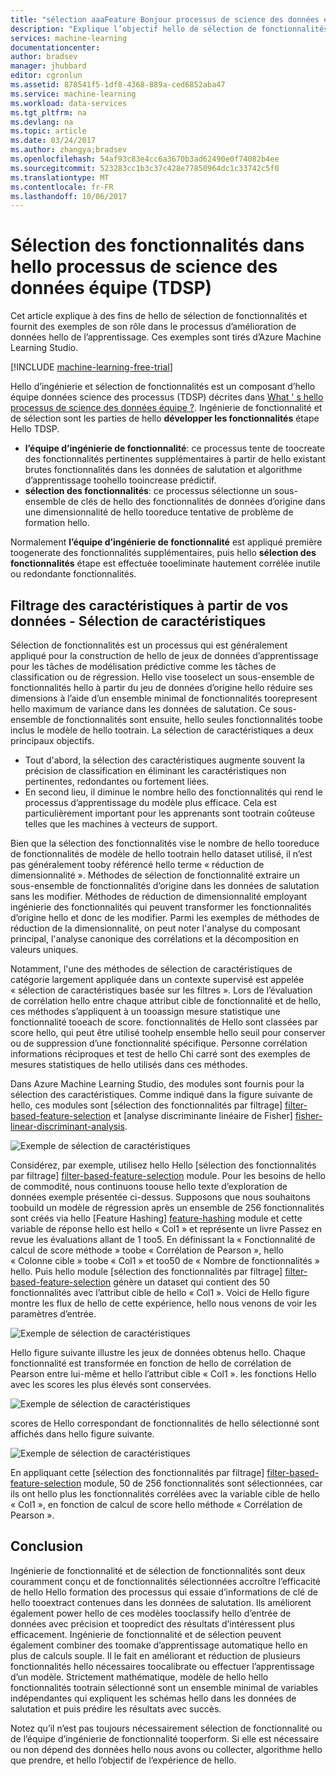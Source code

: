 ```yaml
---
title: "sélection aaaFeature Bonjour processus de science des données équipe | Documents Microsoft"
description: "Explique l’objectif hello de sélection de fonctionnalités et fournit des exemples de leur rôle dans le processus d’amélioration de données hello de l’apprentissage."
services: machine-learning
documentationcenter: 
author: bradsev
manager: jhubbard
editor: cgronlun
ms.assetid: 878541f5-1df8-4368-889a-ced6852aba47
ms.service: machine-learning
ms.workload: data-services
ms.tgt_pltfrm: na
ms.devlang: na
ms.topic: article
ms.date: 03/24/2017
ms.author: zhangya;bradsev
ms.openlocfilehash: 54af93c83e4cc6a3670b3ad62490e0f74082b4ee
ms.sourcegitcommit: 523283cc1b3c37c428e77850964dc1c33742c5f0
ms.translationtype: MT
ms.contentlocale: fr-FR
ms.lasthandoff: 10/06/2017
---
```

# <a name="feature-selection-in-hello-team-data-science-process-tdsp"></a>Sélection des fonctionnalités dans hello processus de science des données équipe (TDSP)
Cet article explique à des fins de hello de sélection de fonctionnalités et fournit des exemples de son rôle dans le processus d’amélioration de données hello de l’apprentissage. Ces exemples sont tirés d’Azure Machine Learning Studio. 

[!INCLUDE [machine-learning-free-trial](../../includes/machine-learning-free-trial.md)]

Hello d’ingénierie et sélection de fonctionnalités est un composant d’hello équipe données science des processus (TDSP) décrites dans [What ' s hello processus de science des données équipe ?](data-science-process-overview.md). Ingénierie de fonctionnalité et de sélection sont les parties de hello **développer les fonctionnalités** étape Hello TDSP.

* **l’équipe d’ingénierie de fonctionnalité**: ce processus tente de toocreate des fonctionnalités pertinentes supplémentaires à partir de hello existant brutes fonctionnalités dans les données de salutation et algorithme d’apprentissage toohello tooincrease prédictif.
* **sélection des fonctionnalités**: ce processus sélectionne un sous-ensemble de clés de hello des fonctionnalités de données d’origine dans une dimensionnalité de hello tooreduce tentative de problème de formation hello.

Normalement **l’équipe d’ingénierie de fonctionnalité** est appliqué première toogenerate des fonctionnalités supplémentaires, puis hello **sélection des fonctionnalités** étape est effectuée tooeliminate hautement corrélée inutile ou redondante fonctionnalités.

## <a name="filtering-features-from-your-data---feature-selection"></a>Filtrage des caractéristiques à partir de vos données - Sélection de caractéristiques
Sélection de fonctionnalités est un processus qui est généralement appliqué pour la construction de hello de jeux de données d’apprentissage pour les tâches de modélisation prédictive comme les tâches de classification ou de régression. Hello vise tooselect un sous-ensemble de fonctionnalités hello à partir du jeu de données d’origine hello réduire ses dimensions à l’aide d’un ensemble minimal de fonctionnalités toorepresent hello maximum de variance dans les données de salutation. Ce sous-ensemble de fonctionnalités sont ensuite, hello seules fonctionnalités toobe inclus le modèle de hello tootrain. La sélection de caractéristiques a deux principaux objectifs.

* Tout d'abord, la sélection des caractéristiques augmente souvent la précision de classification en éliminant les caractéristiques non pertinentes, redondantes ou fortement liées.
* En second lieu, il diminue le nombre hello des fonctionnalités qui rend le processus d’apprentissage du modèle plus efficace. Cela est particulièrement important pour les apprenants sont tootrain coûteuse telles que les machines à vecteurs de support.

Bien que la sélection des fonctionnalités vise le nombre de hello tooreduce de fonctionnalités de modèle de hello tootrain hello dataset utilisé, il n’est pas généralement tooby référencé hello terme « réduction de dimensionnalité ». Méthodes de sélection de fonctionnalité extraire un sous-ensemble de fonctionnalités d’origine dans les données de salutation sans les modifier.  Méthodes de réduction de dimensionnalité employant ingénierie des fonctionnalités qui peuvent transformer les fonctionnalités d’origine hello et donc de les modifier. Parmi les exemples de méthodes de réduction de la dimensionnalité, on peut noter l'analyse du composant principal, l'analyse canonique des corrélations et la décomposition en valeurs uniques.

Notamment, l'une des méthodes de sélection de caractéristiques de catégorie largement appliquée dans un contexte supervisé est appelée « sélection de caractéristiques basée sur les filtres ». Lors de l’évaluation de corrélation hello entre chaque attribut cible de fonctionnalité et de hello, ces méthodes s’appliquent à un tooassign mesure statistique une fonctionnalité tooeach de score. fonctionnalités de Hello sont classées par score hello, qui peut être utilisé toohelp ensemble hello seuil pour conserver ou de suppression d’une fonctionnalité spécifique. Personne corrélation informations réciproques et test de hello Chi carré sont des exemples de mesures statistiques de hello utilisés dans ces méthodes.

Dans Azure Machine Learning Studio, des modules sont fournis pour la sélection des caractéristiques. Comme indiqué dans la figure suivante de hello, ces modules sont [sélection des fonctionnalités par filtrage] [ filter-based-feature-selection] et [analyse discriminante linéaire de Fisher] [ fisher-linear-discriminant-analysis].

![Exemple de sélection de caractéristiques](./media/machine-learning-data-science-select-features/feature-Selection.png)

Considérez, par exemple, utilisez hello Hello [sélection des fonctionnalités par filtrage] [ filter-based-feature-selection] module. Pour les besoins de hello de commodité, nous continuons toouse hello texte d’exploration de données exemple présentée ci-dessus. Supposons que nous souhaitons toobuild un modèle de régression après un ensemble de 256 fonctionnalités sont créés via hello [Feature Hashing] [ feature-hashing] module et cette variable de réponse hello est hello « Col1 » et représente un livre Passez en revue les évaluations allant de 1 too5. En définissant la « Fonctionnalité de calcul de score méthode » toobe « Corrélation de Pearson », hello « Colonne cible » toobe « Col1 » et too50 de « Nombre de fonctionnalités » hello. Puis hello module [sélection des fonctionnalités par filtrage] [ filter-based-feature-selection] génère un dataset qui contient des 50 fonctionnalités avec l’attribut cible de hello « Col1 ». Voici de Hello figure montre les flux de hello de cette expérience, hello nous venons de voir les paramètres d’entrée.

![Exemple de sélection de caractéristiques](./media/machine-learning-data-science-select-features/feature-Selection1.png)

Hello figure suivante illustre les jeux de données obtenus hello. Chaque fonctionnalité est transformée en fonction de hello de corrélation de Pearson entre lui-même et hello l’attribut cible « Col1 ». les fonctions Hello avec les scores les plus élevés sont conservées.

![Exemple de sélection de caractéristiques](./media/machine-learning-data-science-select-features/feature-Selection2.png)

scores de Hello correspondant de fonctionnalités de hello sélectionné sont affichés dans hello figure suivante.

![Exemple de sélection de caractéristiques](./media/machine-learning-data-science-select-features/feature-Selection3.png)

En appliquant cette [sélection des fonctionnalités par filtrage] [ filter-based-feature-selection] module, 50 de 256 fonctionnalités sont sélectionnées, car ils ont hello plus les fonctionnalités corrélées avec la variable cible de hello « Col1 », en fonction de calcul de score hello méthode « Corrélation de Pearson ».

## <a name="conclusion"></a>Conclusion
Ingénierie de fonctionnalité et de sélection de fonctionnalités sont deux couramment conçu et de fonctionnalités sélectionnées accroître l’efficacité de hello Hello formation des processus qui essaie d’informations de clé de hello tooextract contenues dans les données de salutation. Ils améliorent également power hello de ces modèles tooclassify hello d’entrée de données avec précision et toopredict des résultats d’intéressent plus efficacement. Ingénierie de fonctionnalité et de sélection peuvent également combiner des toomake d’apprentissage automatique hello en plus de calculs souple. Il le fait en améliorant et réduction de plusieurs fonctionnalités hello nécessaires toocalibrate ou effectuer l’apprentissage d’un modèle. Strictement mathématique, modèle de hello hello fonctionnalités tootrain sélectionné sont un ensemble minimal de variables indépendantes qui expliquent les schémas hello dans les données de salutation et puis prédire les résultats avec succès.

Notez qu’il n’est pas toujours nécessairement sélection de fonctionnalité ou de l’équipe d’ingénierie de fonctionnalité tooperform. Si elle est nécessaire ou non dépend des données hello nous avons ou collecter, algorithme hello que prendre, et hello l’objectif de l’expérience de hello.

<!-- Module References -->
[feature-hashing]: https://msdn.microsoft.com/library/azure/c9a82660-2d9c-411d-8122-4d9e0b3ce92a/
[filter-based-feature-selection]: https://msdn.microsoft.com/library/azure/918b356b-045c-412b-aa12-94a1d2dad90f/
[fisher-linear-discriminant-analysis]: https://msdn.microsoft.com/library/azure/dcaab0b2-59ca-4bec-bb66-79fd23540080/

